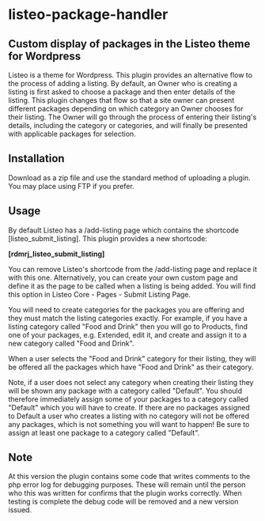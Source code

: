 # listeo-package-handler

## Custom display of packages in the Listeo theme for Wordpress

Listeo is a theme for Wordpress. This plugin provides an alternative flow to the process of adding a listing. By default, an Owner who is creating a listing is first asked to choose a package and then enter details of the listing. This plugin changes that flow so that a site owner can present different packages depending on which category an Owner chooses for their listing. The Owner will go through the process of entering their listing's details, including the category or categories, and will finally be presented with applicable packages for selection.

## Installation

Download as a zip file and use the standard method of uploading a plugin. You may place using FTP if you prefer.

## Usage

By default Listeo has a /add-listing page which contains the shortcode [listeo_submit_listing]. This plugin provides a new shortcode:

  **[rdmrj_listeo_submit_listing]**
  
You can remove Listeo's shortcode from the /add-listing page and replace it with this one. Alternatively, you can create your own custom page and define it as the page to be called when a listing is being added. You will find this option in Listeo Core - Pages - Submit Listing Page.

You will need to create categories for the packages you are offering and they must match the listing categories exactly. For example, if you have a listing category called "Food and Drink" then you will go to Products, find one of your packages, e.g. Extended, edit it, and create and assign it to a new category called "Food and Drink".

When a user selects the "Food and Drink" category for their listing, they will be offered all the packages which have "Food and Drink" as their category.

Note, if a user does not select any category when creating their listing they will be shown any package with a category called "Default". You should therefore immediately assign some of your packages to a category called "Default" which you will have to create. If there are no packages assigned to Default a user who creates a listing with no category will not be offered any packages, which is not something you will want to happen! Be sure to assign at least one package to a category called "Default".

## Note

At this version the plugin contains some code that writes comments to the php error log for debugging purposes. These will remain until the person who this was written for confirms that the plugin works correctly. When testing is complete the debug code will be removed and a new version issued.
